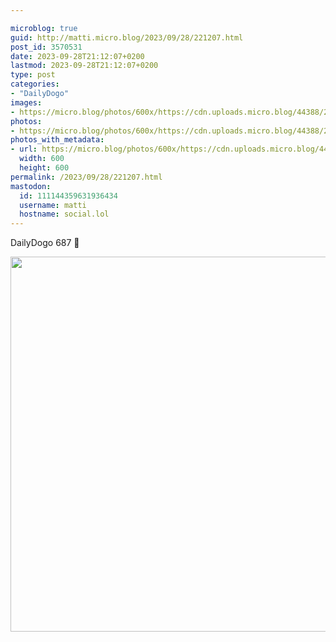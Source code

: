 ```yaml
---

microblog: true
guid: http://matti.micro.blog/2023/09/28/221207.html
post_id: 3570531
date: 2023-09-28T21:12:07+0200
lastmod: 2023-09-28T21:12:07+0200
type: post
categories:
- "DailyDogo"
images:
- https://micro.blog/photos/600x/https://cdn.uploads.micro.blog/44388/2023/65a968c3747a4e8a948671c01997273c.jpg
photos:
- https://micro.blog/photos/600x/https://cdn.uploads.micro.blog/44388/2023/65a968c3747a4e8a948671c01997273c.jpg
photos_with_metadata:
- url: https://micro.blog/photos/600x/https://cdn.uploads.micro.blog/44388/2023/65a968c3747a4e8a948671c01997273c.jpg
  width: 600
  height: 600
permalink: /2023/09/28/221207.html
mastodon:
  id: 111144359631936434
  username: matti
  hostname: social.lol
---
```

DailyDogo 687 🐶

<img src="https://micro.blog/photos/600x/https://blog.martin-haehnel.de/uploads/2023/65a968c3747a4e8a948671c01997273c.jpg" width="600" height="600" alt="" />
